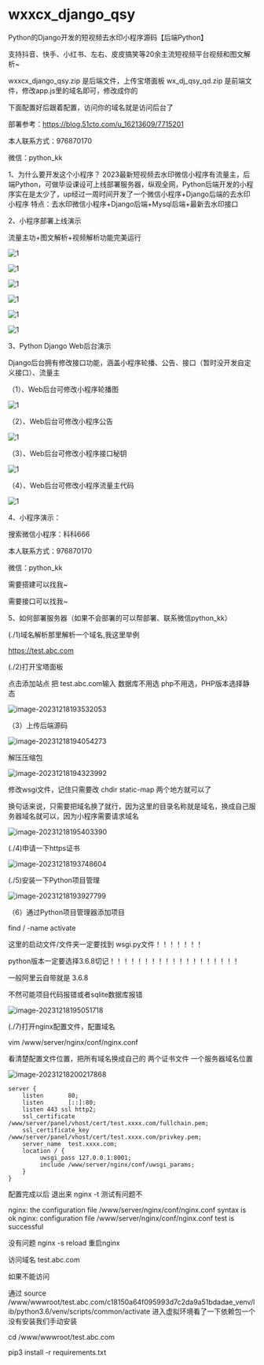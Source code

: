 # wxxcx_django_qsy
Python的Django开发的短视频去水印小程序源码【后端Python】



支持抖音、快手、小红书、左右、皮皮搞笑等20余主流短视频平台视频和图文解析~




wxxcx_django_qsy.zip 是后端文件，上传宝塔面板
wx_dj_qsy_qd.zip     是前端文件，修改app.js里的域名即可，修改成你的

下面配置好后跟着配置，访问你的域名就是访问后台了



部署参考：https://blog.51cto.com/u_16213609/7715201

本人联系方式：976870170

微信：python_kk



1、为什么要开发这个小程序？
2023最新短视频去水印微信小程序有流量主，后端Python，可做毕设课设可上线部署服务器，纵观全网，Python后端开发的小程序实在是太少了，up经过一周时间开发了一个微信小程序+Django后端的去水印小程序
特点：去水印微信小程序+Django后端+Mysql后端+最新去水印接口

2、小程序部署上线演示

流量主功+图文解析+视频解析功能完美运行



![1](./1.png)

![1](./2.png)

![1](./3.png)

![1](./4.png)

![1](./5.png)

![1](./6.png)

3、Python Django Web后台演示

Django后台拥有修改接口功能，涵盖小程序轮播、公告、接口（暂时没开发自定义接口）、流量主



（1）、Web后台可修改小程序轮播图

![1](./9.png)



（2）、Web后台可修改小程序公告

![1](./10.png)



（3）、Web后台可修改小程序接口秘钥

![1](./7.png)



（4）、Web后台可修改小程序流量主代码

![1](./8.png)



4、小程序演示：

搜索微信小程序：科科666



本人联系方式：976870170

微信：python_kk

需要搭建可以找我~

需要接口可以找我~



5、如何部署服务器（如果不会部署的可以帮部署、联系微信python_kk）

(./1)域名解析那里解析一个域名,我这里举例

https://test.abc.com



(./2)打开宝塔面板

点击添加站点 把 test.abc.com输入 数据库不用选 php不用选，PHP版本选择静态

![image-20231218193532053](./11.png)

（3）上传后端源码

![image-20231218194054273](./14.png)



解压压缩包

![image-20231218194323992](./16.png)

修改wsgi文件，记住只需要改 chdir static-map 两个地方就可以了

换句话来说，只需要把域名换了就行，因为这里的目录名称就是域名，换成自己服务器域名就可以，因为小程序需要请求域名

![image-20231218195403390](./18.png)



(./4)申请一下https证书

![image-20231218193748604](./12.png)

(./5)安装一下Python项目管理

![image-20231218193927799](./13.png)

（6）通过Python项目管理器添加项目

find / -name activate

这里的启动文件/文件夹一定要找到 wsgi.py文件！！！！！！！

python版本一定要选择3.6.8切记！！！！！！！！！！！！！！！！！！！

一般阿里云自带就是 3.6.8

不然可能项目代码报错或者sqlite数据库报错

![image-20231218195051718](./17.png)



(./7)打开nginx配置文件，配置域名

vim /www/server/nginx/conf/nginx.conf



看清楚配置文件位置，把所有域名换成自己的 两个证书文件 一个服务器域名位置



![image-20231218200217868](./19.png)

    server {
        listen       80;
        listen       [::]:80;
        listen 443 ssl http2;
        ssl_certificate    /www/server/panel/vhost/cert/test.xxxx.com/fullchain.pem;
        ssl_certificate_key    /www/server/panel/vhost/cert/test.xxxx.com/privkey.pem;
        server_name  test.xxxx.com;
        location / {
             uwsgi_pass 127.0.0.1:8001;
             include /www/server/nginx/conf/uwsgi_params;
        }
    }

配置完成以后 退出来 nginx -t 测试有问题不

nginx: the configuration file /www/server/nginx/conf/nginx.conf syntax is ok
nginx: configuration file /www/server/nginx/conf/nginx.conf test is successful



没有问题 nginx -s reload 重启nginx





访问域名 test.abc.com

如果不能访问


通过 source /www/wwwroot/test.abc.com/c18150a64f095993d7c2da9a51bdadae_venv/lib/python3.6/venv/scripts/common/activate 进入虚拟环境看了一下依赖包一个没有安装我们手动安装



cd /www/wwwroot/test.abc.com

pip3 install -r requirements.txt

